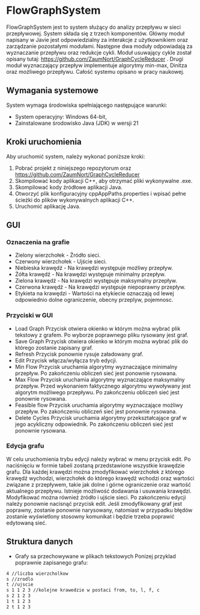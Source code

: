 # FlowGraphSystem

FlowGraphSystem jest to system służący do analizy przepływu w sieci przepływowej. System składa się z trzech komponentów. Główny moduł napisany w Javie jest odpowiedzialny za interakcje z użytkownikiem oraz zarządzanie pozostałymi modułami. Następne dwa moduły odpowiadają za wyznaczanie przepływu oraz redukcje cykli. Moduł usuwający cykle został opisany tutaj:  https://github.com/ZaumNort/GraphCycleReducer . Drugi moduł wyznaczający przepływ implementuje algorytmy min-max, Dinitza oraz możliwego przepływu. Całość systemu opisano w pracy naukowej.

## Wymagania systemowe
System wymaga środowiska spełniającego następujące warunki:
- System operacyjny: Windows 64-bit,
- Zainstalowane środowisko Java (JDK) w wersji 21

## Kroki uruchomienia
Aby uruchomić system, należy wykonać poniższe kroki:
1. Pobrać projekt z niniejszego repozytorum oraz https://github.com/ZaumNort/GraphCycleReducer
2. Skompilować kody aplikacji C++, aby otrzymać pliki wykonywalne .exe.
3. Skompilować kody źródłowe aplikacji Java.
4. Otworzyć plik konfiguracyjny cppAppPaths.properties i wpisać pełne ścieżki do plików
   wykonywalnych aplikacji C++.
5. Uruchomić aplikację Java.

## GUI

### Oznaczenia na grafie 
- Zielony wierzchołek - Źródło sieci.
- Czerwony wierzchołek - Ujście sieci.
- Niebieska krawędź - Na krawędzi występuje możliwy przepływ. 
- Żółta krawędź - Na krawędzi występuje minimalny przepływ.
- Zielona krawędź - Na krawędzi występuje maksymalny przepływ.
- Czerwona krawędź - Na krawędzi występuje niepoprawny przepływ.
- Etykieta na krawędzi - Wartości na etykiecie oznaczają od lewej odpowiednio dolne ograniczenie, obecny przeplyw, pojemnosc.

### Przyciski w GUI

- Load Graph Przycisk otwiera okienko w którym można wybrać plik tekstowy z grafem. Po wyborze poprawnego pliku rysowany jest graf.
- Save Graph Przycisk otwiera okienko w którym można wybrać plik do którego zostanie zapisany graf.
- Refresh Przycisk ponownie rysuje załadowany graf.
- Edit Przycisk włącza/wyłącza tryb edycji.
- Min Flow Przycisk uruchamia algorytmy wyznaczające minimalny przepływ. Po zakończeniu obliczeń sieć jest ponownie rysowana.
- Max Flow Przycisk uruchamia algorytmy wyznaczające maksymalny przepływ. Przed wykonaniem faktycznego algorytmu wywoływany jest algorytm możliwego przepływu. Po zakończeniu obliczeń sieć jest ponownie rysowana.
- Feasible flow Przycisk uruchamia algorytmy wyznaczające możliwy przepływ. Po zakończeniu obliczeń sieć jest ponownie rysowana.
- Delete Cycles Przycisk uruchamia algorytmy przekształcające graf w jego acykliczny odpowiednik. Po zakończeniu obliczeń sieć jest ponownie rysowana.

### Edycja grafu
W celu uruchomienia trybu edycji należy wybrać w menu przycisk edit. Po naciśnięciu w formie tabeli zostaną przedstawione wszystkie krawędzie grafu. Dla każdej krawędzi można zmodyfikować wierzchołek z którego krawędź wychodzi, wierzchołek do którego krawędź wchodzi oraz wartości związane z przepływem, takie jak dolne i górne ograniczenie oraz wartość aktualnego przepływu. Istnieje możliwość dodawania i usuwania krawędzi. Modyfikować można również źródło i ujście sieci. Po zakończeniu edycji należy ponownie nacisnąć przycisk edit. Jeśli zmodyfikowany graf jest poprawny, zostanie ponownie narysowany, natomiast w przypadku błędów zostanie wyświetlony stosowny komunikat i będzie trzeba poprawić edytowaną sieć.  



## Struktura danych
- Grafy sa przechowywane w plikach tekstowych
  Ponizej przyklad poprawnie zapisanego grafu:
```bash
4 //liczba wierzcholkow
s //zrodlo
t //ujscie
s 1 1 2 3 //kolejne krawedzie w postaci from, to, l, f, c
s 2 1 2 3
1 t 1 2 3
2 t 1 2 3
```
